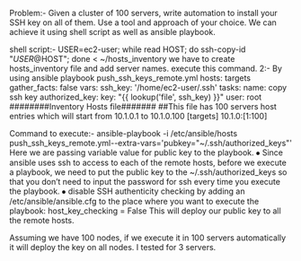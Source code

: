Problem:- Given a cluster of 100 servers, write automation to install your SSH key on all of them. Use a tool and approach of your choice. We can achieve it using shell script as well as ansible playbook.

shell script:- USER=ec2-user; while read HOST; do ssh-copy-id "$USER@$HOST"; done < ~/hosts_inventory we have to create hosts_inventory file and add server names. execute this command.
2:- By using ansible playbook push_ssh_keys_remote.yml
hosts: targets gather_facts: false vars: ssh_key: '/home/ec2-user/.ssh' tasks:
name: copy ssh key authorized_key: key: "{{ lookup('file', ssh_key) }}" user: root
########Inventory Hosts file####### ##This file has 100 servers host entries which will start from 10.1.0.1 to 10.1.0.100 [targets] 10.1.0:[1:100]

Command to execute:- ansible-playbook -i /etc/ansible/hosts push_ssh_keys_remote.yml--extra-vars='pubkey="~/.ssh/authorized_keys"' Here we are passing variable value for public key to the playbook. ⦁	Since ansible uses ssh to access to each of the remote hosts, before we execute a playbook, we need to put the public key to the ~/.ssh/authorized_keys so that you don’t need to input the password for ssh every time you execute the playbook. ⦁ disable SSH authenticity checking by adding an /etc/ansible/ansible.cfg to the place where you want to execute the playbook: host_key_checking = False This will deploy our public key to all the remote hosts.

Assuming we have 100 nodes, if we execute it in 100 servers automatically it will deploy the key on all nodes. I tested for 3 servers.
